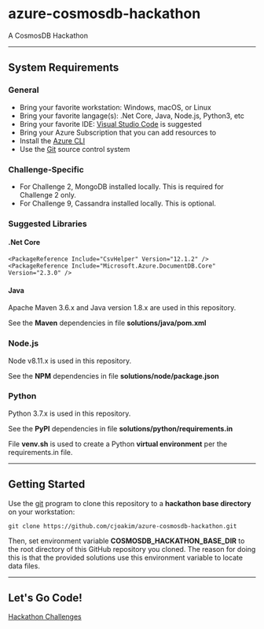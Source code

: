 # azure-cosmosdb-hackathon

A CosmosDB Hackathon

---

## System Requirements

### General

- Bring your favorite workstation: Windows, macOS, or Linux
- Bring your favorite langage(s): .Net Core, Java, Node.js, Python3, etc
- Bring your favorite IDE: [Visual Studio Code](https://code.visualstudio.com) is suggested 
- Bring your Azure Subscription that you can add resources to
- Install the [Azure CLI](https://docs.microsoft.com/en-us/cli/azure/install-azure-cli) 
- Use the [Git](https://git-scm.com/downloads) source control system 

### Challenge-Specific

- For Challenge 2, MongoDB installed locally.  This is required for Challenge 2 only.
- For Challenge 9, Cassandra installed locally.  This is optional.

### Suggested Libraries

#### .Net Core

```
<PackageReference Include="CsvHelper" Version="12.1.2" />
<PackageReference Include="Microsoft.Azure.DocumentDB.Core" Version="2.3.0" />
```

#### Java

Apache Maven 3.6.x and Java version 1.8.x are used in this repository.

See the **Maven** dependencies in file **solutions/java/pom.xml**

### Node.js

Node v8.11.x is used in this repository.

See the **NPM** dependencies in file **solutions/node/package.json**

### Python

Python 3.7.x is used in this repository.

See the **PyPI** dependencies in file **solutions/python/requirements.in**

File **venv.sh** is used to create a Python **virtual environment** per the requirements.in file.

---

## Getting Started

Use the [git](https://git-scm.com) program to clone this repository to a 
**hackathon base directory** on your workstation:

```
git clone https://github.com/cjoakim/azure-cosmosdb-hackathon.git
```

Then, set environment variable **COSMOSDB_HACKATHON_BASE_DIR** to the root
directory of this GitHub repository you cloned.  The reason for doing this 
is that the provided solutions use this environment variable to locate data
files.

---

## Let's Go Code!

[Hackathon Challenges](challenges/challenges_list.md)
